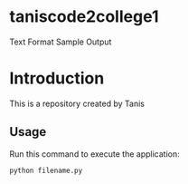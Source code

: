 # taniscode2college1

Text Format	Sample Output
# Introduction


This is a repository created by Tanis


## Usage


Run this command to execute the application:


`python filename.py`

 
